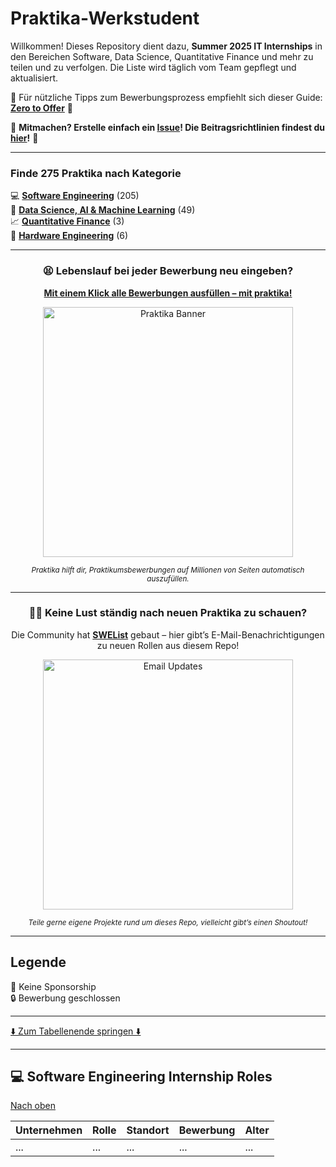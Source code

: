 # Praktika-Werkstudent

Willkommen! Dieses Repository dient dazu, **Summer 2025 IT Internships** in den Bereichen Software, Data Science, Quantitative Finance und mehr zu teilen und zu verfolgen. Die Liste wird täglich vom Team gepflegt und aktualisiert.

🧠 Für nützliche Tipps zum Bewerbungsprozess empfiehlt sich dieser Guide: [**Zero to Offer**](https://zerotooffer.com/) 🧠

🙏 **Mitmachen? Erstelle einfach ein [Issue](https://github.com/mohammadIbrahim97/Praktikum-Werkstudent/issues)! Die Beitragsrichtlinien findest du [hier](./CONTRIBUTING.md)!** 🙏

---

### Finde 275 Praktika nach Kategorie

💻 **[Software Engineering](#-software-engineering-internship-roles)** (205)  
🤖 **[Data Science, AI & Machine Learning](#-data-science-ai--machine-learning-internship-roles)** (49)  
📈 **[Quantitative Finance](#-quantitative-finance-internship-roles)** (3)  
🔧 **[Hardware Engineering](#-hardware-engineering-internship-roles)** (6)  

---

<div align="center">
  <h3>😫 Lebenslauf bei jeder Bewerbung neu eingeben?</h3>
  <p>
    <strong><a href="https://simplify.jobs/install?utm_source=GHList&utm_medium=banner">Mit einem Klick alle Bewerbungen ausfüllen – mit praktika!</a></strong>
  </p>
  <a href="https://simplify.jobs/copilot?utm_source=GHList&utm_medium=banner">
    <img src="https://camo.githubusercontent.com/3a63d32f598be7ad8f42418759e5cae72189725cc04579ab6f178dbd181a1d5d/68747470733a2f2f7265732e636c6f7564696e6172792e636f6d2f6470656f3478636e632f696d6167652f75706c6f61642f76313639303433373935382f4672616d655f323032325f436f7665722e706e67" width="400" alt="Praktika Banner">
  </a>
  <p><sub><i>Praktika hilft dir, Praktikumsbewerbungen auf Millionen von Seiten automatisch auszufüllen.</i></sub></p>
</div>

---

<div align="center">
  <h3>😮‍💨 Keine Lust ständig nach neuen Praktika zu schauen?</h3>
  <p>Die Community hat <a href="https://swelist.com"><strong>SWEList</strong></a> gebaut – hier gibt’s E-Mail-Benachrichtigungen zu neuen Rollen aus diesem Repo!</p>
  <a href="https://swelist.com">
    <img src="https://i.imgur.com/u7xWcQi.png" width="400" alt="Email Updates">
  </a>
  <p><sub><i>Teile gerne eigene Projekte rund um dieses Repo, vielleicht gibt’s einen Shoutout!</i></sub></p>
</div>

---

## Legende

🛂 Keine Sponsorship  
🔒 Bewerbung geschlossen

---

[⬇️ Zum Tabellenende springen ⬇️](#we-love-our-contributors-%EF%B8%8F%EF%B8%8F)
<!-- Bitte lasse eine Leerzeile zwischen diesem und der Tabelle TABLE_START (DIESE ZEILE NICHT ÄNDERN) -->

---

## 💻 Software Engineering Internship Roles

[Nach oben](#summer-2025-tech-internships-by-pitt-csc--simplify)

| Unternehmen | Rolle | Standort | Bewerbung | Alter |
| ----------- | ----- | -------- | --------- | ----- |
| ...         | ...   | ...      | ...       | ...   |

<!-- Hier folgt die vollständige Tabelle mit den Praktikumsplätzen -->
